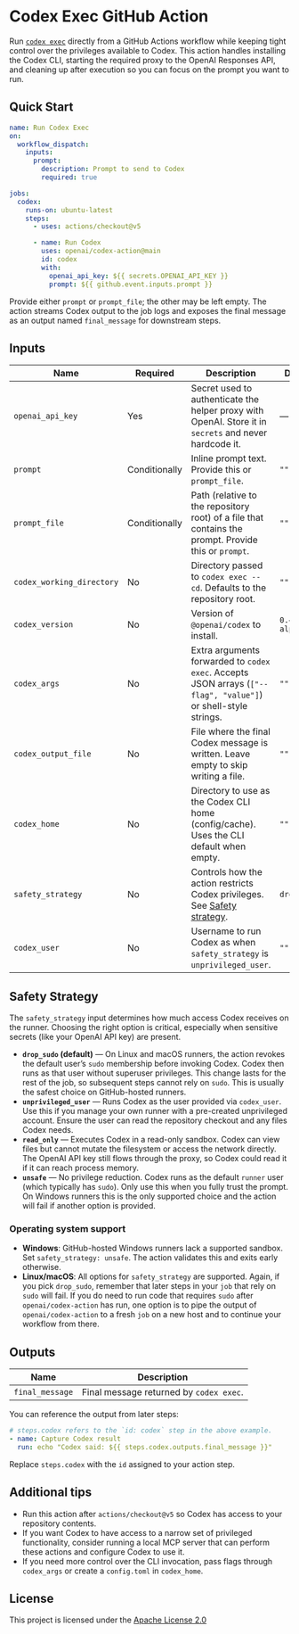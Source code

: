 # Codex Exec GitHub Action

Run [`codex exec`](https://github.com/openai/codex#codex-exec) directly from a GitHub Actions workflow while keeping tight control over the privileges available to Codex. This action handles installing the Codex CLI, starting the required proxy to the OpenAI Responses API, and cleaning up after execution so you can focus on the prompt you want to run.

## Quick Start

```yaml
name: Run Codex Exec
on:
  workflow_dispatch:
    inputs:
      prompt:
        description: Prompt to send to Codex
        required: true

jobs:
  codex:
    runs-on: ubuntu-latest
    steps:
      - uses: actions/checkout@v5

      - name: Run Codex
        uses: openai/codex-action@main
        id: codex
        with:
          openai_api_key: ${{ secrets.OPENAI_API_KEY }}
          prompt: ${{ github.event.inputs.prompt }}
```

Provide either `prompt` or `prompt_file`; the other may be left empty. The action streams Codex output to the job logs and exposes the final message as an output named `final_message` for downstream steps.

## Inputs

| Name                      | Required      | Description                                                                                                    | Default          |
| ------------------------- | ------------- | -------------------------------------------------------------------------------------------------------------- | ---------------- |
| `openai_api_key`          | Yes           | Secret used to authenticate the helper proxy with OpenAI. Store it in `secrets` and never hardcode it.         | —                |
| `prompt`                  | Conditionally | Inline prompt text. Provide this or `prompt_file`.                                                             | `""`             |
| `prompt_file`             | Conditionally | Path (relative to the repository root) of a file that contains the prompt. Provide this or `prompt`.           | `""`             |
| `codex_working_directory` | No            | Directory passed to `codex exec --cd`. Defaults to the repository root.                                        | `""`             |
| `codex_version`           | No            | Version of `@openai/codex` to install.                                                                         | `0.42.0-alpha.3` |
| `codex_args`              | No            | Extra arguments forwarded to `codex exec`. Accepts JSON arrays (`["--flag", "value"]`) or shell-style strings. | `""`             |
| `codex_output_file`       | No            | File where the final Codex message is written. Leave empty to skip writing a file.                             | `""`             |
| `codex_home`              | No            | Directory to use as the Codex CLI home (config/cache). Uses the CLI default when empty.                        | `""`             |
| `safety_strategy`         | No            | Controls how the action restricts Codex privileges. See [Safety strategy](#safety-strategy).                   | `drop_sudo`      |
| `codex_user`              | No            | Username to run Codex as when `safety_strategy` is `unprivileged_user`.                                        | `""`             |

## Safety Strategy

The `safety_strategy` input determines how much access Codex receives on the runner. Choosing the right option is critical, especially when sensitive secrets (like your OpenAI API key) are present.

- **`drop_sudo` (default)** — On Linux and macOS runners, the action revokes the default user’s `sudo` membership before invoking Codex. Codex then runs as that user without superuser privileges. This change lasts for the rest of the job, so subsequent steps cannot rely on `sudo`. This is usually the safest choice on GitHub-hosted runners.
- **`unprivileged_user`** — Runs Codex as the user provided via `codex_user`. Use this if you manage your own runner with a pre-created unprivileged account. Ensure the user can read the repository checkout and any files Codex needs.
- **`read_only`** — Executes Codex in a read-only sandbox. Codex can view files but cannot mutate the filesystem or access the network directly. The OpenAI API key still flows through the proxy, so Codex could read it if it can reach process memory.
- **`unsafe`** — No privilege reduction. Codex runs as the default `runner` user (which typically has `sudo`). Only use this when you fully trust the prompt. On Windows runners this is the only supported choice and the action will fail if another option is provided.

### Operating system support

- **Windows**: GitHub-hosted Windows runners lack a supported sandbox. Set `safety_strategy: unsafe`. The action validates this and exits early otherwise.
- **Linux/macOS**: All options for `safety_strategy` are supported. Again, if you pick `drop_sudo`, remember that later steps in your `job` that rely on `sudo` will fail. If you do need to run code that requires `sudo` after `openai/codex-action` has run, one option is to pipe the output of `openai/codex-action` to a fresh `job` on a new host and to continue your workflow from there.

## Outputs

| Name            | Description                             |
| --------------- | --------------------------------------- |
| `final_message` | Final message returned by `codex exec`. |

You can reference the output from later steps:

```yaml
# steps.codex refers to the `id: codex` step in the above example.
- name: Capture Codex result
  run: echo "Codex said: ${{ steps.codex.outputs.final_message }}"
```

Replace `steps.codex` with the `id` assigned to your action step.

## Additional tips

- Run this action after `actions/checkout@v5` so Codex has access to your repository contents.
- If you want Codex to have access to a narrow set of privileged functionality, consider running a local MCP server that can perform these actions and configure Codex to use it.
- If you need more control over the CLI invocation, pass flags through `codex_args` or create a `config.toml` in `codex_home`.

## License

This project is licensed under the [Apache License 2.0](./LICENSE)
